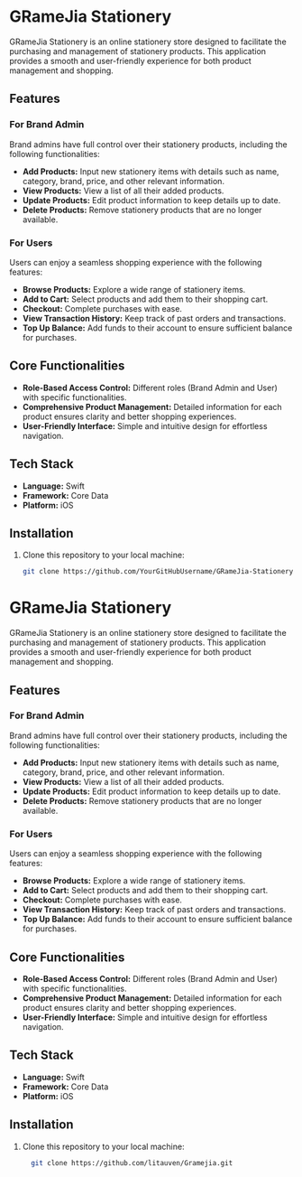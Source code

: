 # GRameJia Stationery  

GRameJia Stationery is an online stationery store designed to facilitate the purchasing and management of stationery products. This application provides a smooth and user-friendly experience for both product management and shopping.  

## Features  

### For Brand Admin  
Brand admins have full control over their stationery products, including the following functionalities:  
- **Add Products:** Input new stationery items with details such as name, category, brand, price, and other relevant information.  
- **View Products:** View a list of all their added products.  
- **Update Products:** Edit product information to keep details up to date.  
- **Delete Products:** Remove stationery products that are no longer available.  

### For Users  
Users can enjoy a seamless shopping experience with the following features:  
- **Browse Products:** Explore a wide range of stationery items.  
- **Add to Cart:** Select products and add them to their shopping cart.  
- **Checkout:** Complete purchases with ease.  
- **View Transaction History:** Keep track of past orders and transactions.  
- **Top Up Balance:** Add funds to their account to ensure sufficient balance for purchases.  

## Core Functionalities  
- **Role-Based Access Control:** Different roles (Brand Admin and User) with specific functionalities.  
- **Comprehensive Product Management:** Detailed information for each product ensures clarity and better shopping experiences.  
- **User-Friendly Interface:** Simple and intuitive design for effortless navigation.  

## Tech Stack  
- **Language:** Swift  
- **Framework:** Core Data  
- **Platform:** iOS  

## Installation  
1. Clone this repository to your local machine:  
   ```bash  
   git clone https://github.com/YourGitHubUsername/GRameJia-Stationery.git  
# GRameJia Stationery  

GRameJia Stationery is an online stationery store designed to facilitate the purchasing and management of stationery products. This application provides a smooth and user-friendly experience for both product management and shopping.  

## Features  

### For Brand Admin  
Brand admins have full control over their stationery products, including the following functionalities:  
- **Add Products:** Input new stationery items with details such as name, category, brand, price, and other relevant information.  
- **View Products:** View a list of all their added products.  
- **Update Products:** Edit product information to keep details up to date.  
- **Delete Products:** Remove stationery products that are no longer available.  

### For Users  
Users can enjoy a seamless shopping experience with the following features:  
- **Browse Products:** Explore a wide range of stationery items.  
- **Add to Cart:** Select products and add them to their shopping cart.  
- **Checkout:** Complete purchases with ease.  
- **View Transaction History:** Keep track of past orders and transactions.  
- **Top Up Balance:** Add funds to their account to ensure sufficient balance for purchases.  

## Core Functionalities  
- **Role-Based Access Control:** Different roles (Brand Admin and User) with specific functionalities.  
- **Comprehensive Product Management:** Detailed information for each product ensures clarity and better shopping experiences.  
- **User-Friendly Interface:** Simple and intuitive design for effortless navigation.  

## Tech Stack  
- **Language:** Swift  
- **Framework:** Core Data  
- **Platform:** iOS  

## Installation  
1. Clone this repository to your local machine:  
   ```bash  
     git clone https://github.com/litauven/Gramejia.git  

